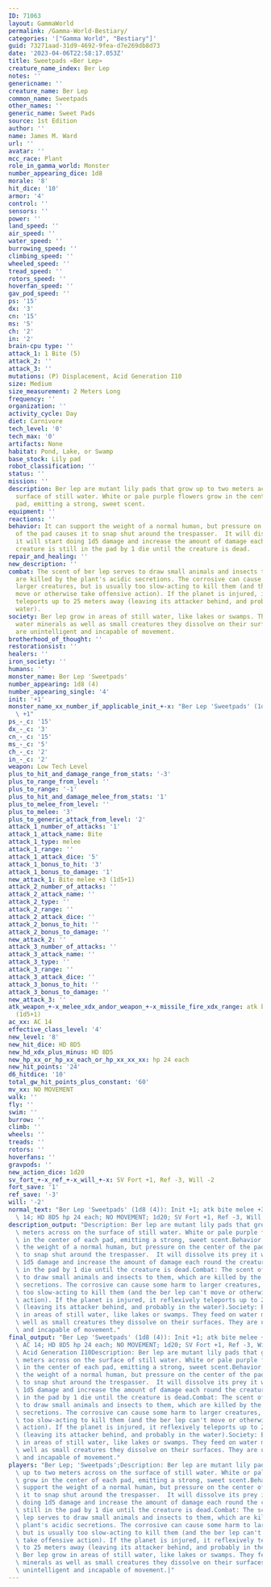 ```yaml
---
ID: 71063
layout: GammaWorld
permalink: /Gamma-World-Bestiary/
categories: '["Gamma World", "Bestiary"]'
guid: 73271aad-31d9-4692-9fea-d7e269db8d73
date: '2023-04-06T22:58:17.053Z'
title: Sweetpads «Ber Lep»
creature_name_index: Ber Lep
notes: ''
genericname: ''
creature_name: Ber Lep
common_name: Sweetpads
other_names: ''
generic_name: Sweet Pads
source: 1st Edition
author: ''
name: James M. Ward
url: ''
avatar: ''
mcc_race: Plant
role_in_gamma_world: Monster
number_appearing_dice: 1d8
morale: '8'
hit_dice: '10'
armor: '4'
control: ''
sensors: ''
power: ''
land_speed: ''
air_speed: ''
water_speed: ''
burrowing_speed: ''
climbing_speed: ''
wheeled_speed: ''
tread_speed: ''
rotors_speed: ''
hoverfan_speed: ''
gav_pod_speed: ''
ps: '15'
dx: '3'
cn: '15'
ms: '5'
ch: '2'
in: '2'
brain-cpu type: ''
attack_1: 1 Bite (5)
attack_2: ''
attack_3: ''
mutations: (P) Displacement, Acid Generation I10
size: Medium
size_measurement: 2 Meters Long
frequency: ''
organization: ''
activity_cycle: Day
diet: Carnivore
tech_level: '0'
tech_max: '0'
artifacts: None
habitat: Pond, Lake, or Swamp
base_stock: Lily pad
robot_classification: ''
status: ''
mission: ''
description: Ber lep are mutant lily pads that grow up to two meters across on the
  surface of still water. White or pale purple flowers grow in the center of each
  pad, emitting a strong, sweet scent.
equipment: ''
reactions: ''
behavior: It can support the weight of a normal human, but pressure on the center
  of the pad causes it to snap shut around the trespasser.  It will dissolve its prey
  it will start doing 1d5 damage and increase the amount of damage each round the
  creature is still in the pad by 1 die until the creature is dead.
repair_and_healing: ''
new_description: ''
combat: The scent of ber lep serves to draw small animals and insects to them, which
  are killed by the plant's acidic secretions. The corrosive can cause some harm to
  larger creatures, but is usually too slow-acting to kill them (and the ber lep can't
  move or otherwise take offensive action). If the planet is injured, it reflexively
  teleports up to 25 meters away (leaving its attacker behind, and probably in the
  water).
society: Ber lep grow in areas of still water, like lakes or swamps. They feed on
  water minerals as well as small creatures they dissolve on their surfaces. They
  are unintelligent and incapable of movement.
brotherhood_of_thought: ''
restorationsist: ''
healers: ''
iron_society: ''
humans: ''
monster_name: Ber Lep 'Sweetpads'
number_appearing: 1d8 (4)
number_appearing_single: '4'
init: '+1'
monster_name_xx_number_if_applicable_init_+-x: "Ber Lep 'Sweetpads' (1d8 (4)): Init\
  \ +1"
ps_-_c: '15'
dx_-_c: '3'
cn_-_c: '15'
ms_-_c: '5'
ch_-_c: '2'
in_-_c: '2'
weapon: Low Tech Level
plus_to_hit_and_damage_range_from_stats: '-3'
plus_to_range_from_level: ''
plus_to_range: '-1'
plus_to_hit_and_damage_melee_from_stats: '1'
plus_to_melee_from_level: ''
plus_to_melee: '3'
plus_to_generic_attack_from_level: '2'
attack_1_number_of_attacks: '1'
attack_1_attack_name: Bite
attack_1_type: melee
attack_1_range: ''
attack_1_attack_dice: '5'
attack_1_bonus_to_hit: '3'
attack_1_bonus_to_damage: '1'
new_attack_1: Bite melee +3 (1d5+1)
attack_2_number_of_attacks: ''
attack_2_attack_name: ''
attack_2_type: ''
attack_2_range: ''
attack_2_attack_dice: ''
attack_2_bonus_to_hit: ''
attack_2_bonus_to_damage: ''
new_attack_2: ''
attack_3_number_of_attacks: ''
attack_3_attack_name: ''
attack_3_type: ''
attack_3_range: ''
attack_3_attack_dice: ''
attack_3_bonus_to_hit: ''
attack_3_bonus_to_damage: ''
new_attack_3: ''
atk_weapon_+-x_melee_xdx_andor_weapon_+-x_missile_fire_xdx_range: atk bite melee +3
  (1d5+1)
ac_xx: AC 14
effective_class_level: '4'
new_level: '8'
new_hit_dice: HD 8D5
new_hd_xdx_plus_minus: HD 8D5
new_hp_xx_or_hp_xx_each_or_hp_xx_xx_xx: hp 24 each
new_hit_points: '24'
d6_hitdice: '10'
total_gw_hit_points_plus_constant: '60'
mv_xx: NO MOVEMENT
walk: ''
fly: ''
swim: ''
burrow: ''
climb: ''
wheels: ''
treads: ''
rotors: ''
hoverfans: ''
gravpods: ''
new_action_dice: 1d20
sv_fort_+-x_ref_+-x_will_+-x: SV Fort +1, Ref -3, Will -2
fort_save: '1'
ref_save: '-3'
will: '-2'
normal_text: "Ber Lep 'Sweetpads' (1d8 (4)): Init +1; atk bite melee +3 (1d5+1); AC\
  \ 14; HD 8D5 hp 24 each; NO MOVEMENT; 1d20; SV Fort +1, Ref -3, Will -2"
description_output: "Description: Ber lep are mutant lily pads that grow up to two\
  \ meters across on the surface of still water. White or pale purple flowers grow\
  \ in the center of each pad, emitting a strong, sweet scent.Behavior:It can support\
  \ the weight of a normal human, but pressure on the center of the pad causes it\
  \ to snap shut around the trespasser.  It will dissolve its prey it will start doing\
  \ 1d5 damage and increase the amount of damage each round the creature is still\
  \ in the pad by 1 die until the creature is dead.Combat: The scent of ber lep serves\
  \ to draw small animals and insects to them, which are killed by the plant's acidic\
  \ secretions. The corrosive can cause some harm to larger creatures, but is usually\
  \ too slow-acting to kill them (and the ber lep can't move or otherwise take offensive\
  \ action). If the planet is injured, it reflexively teleports up to 25 meters away\
  \ (leaving its attacker behind, and probably in the water).Society: Ber lep grow\
  \ in areas of still water, like lakes or swamps. They feed on water minerals as\
  \ well as small creatures they dissolve on their surfaces. They are unintelligent\
  \ and incapable of movement."
final_output: "Ber Lep 'Sweetpads' (1d8 (4)): Init +1; atk bite melee +3 (1d5+1);\
  \ AC 14; HD 8D5 hp 24 each; NO MOVEMENT; 1d20; SV Fort +1, Ref -3, Will -2(P) Displacement,\
  \ Acid Generation I10Description: Ber lep are mutant lily pads that grow up to two\
  \ meters across on the surface of still water. White or pale purple flowers grow\
  \ in the center of each pad, emitting a strong, sweet scent.Behavior:It can support\
  \ the weight of a normal human, but pressure on the center of the pad causes it\
  \ to snap shut around the trespasser.  It will dissolve its prey it will start doing\
  \ 1d5 damage and increase the amount of damage each round the creature is still\
  \ in the pad by 1 die until the creature is dead.Combat: The scent of ber lep serves\
  \ to draw small animals and insects to them, which are killed by the plant's acidic\
  \ secretions. The corrosive can cause some harm to larger creatures, but is usually\
  \ too slow-acting to kill them (and the ber lep can't move or otherwise take offensive\
  \ action). If the planet is injured, it reflexively teleports up to 25 meters away\
  \ (leaving its attacker behind, and probably in the water).Society: Ber lep grow\
  \ in areas of still water, like lakes or swamps. They feed on water minerals as\
  \ well as small creatures they dissolve on their surfaces. They are unintelligent\
  \ and incapable of movement."
players: "Ber Lep; 'Sweetpads';Description: Ber lep are mutant lily pads that grow\
  \ up to two meters across on the surface of still water. White or pale purple flowers\
  \ grow in the center of each pad, emitting a strong, sweet scent.Behavior:It can\
  \ support the weight of a normal human, but pressure on the center of the pad causes\
  \ it to snap shut around the trespasser.  It will dissolve its prey it will start\
  \ doing 1d5 damage and increase the amount of damage each round the creature is\
  \ still in the pad by 1 die until the creature is dead.Combat: The scent of ber\
  \ lep serves to draw small animals and insects to them, which are killed by the\
  \ plant's acidic secretions. The corrosive can cause some harm to larger creatures,\
  \ but is usually too slow-acting to kill them (and the ber lep can't move or otherwise\
  \ take offensive action). If the planet is injured, it reflexively teleports up\
  \ to 25 meters away (leaving its attacker behind, and probably in the water).Society:\
  \ Ber lep grow in areas of still water, like lakes or swamps. They feed on water\
  \ minerals as well as small creatures they dissolve on their surfaces. They are\
  \ unintelligent and incapable of movement.|"
---
```

</br>